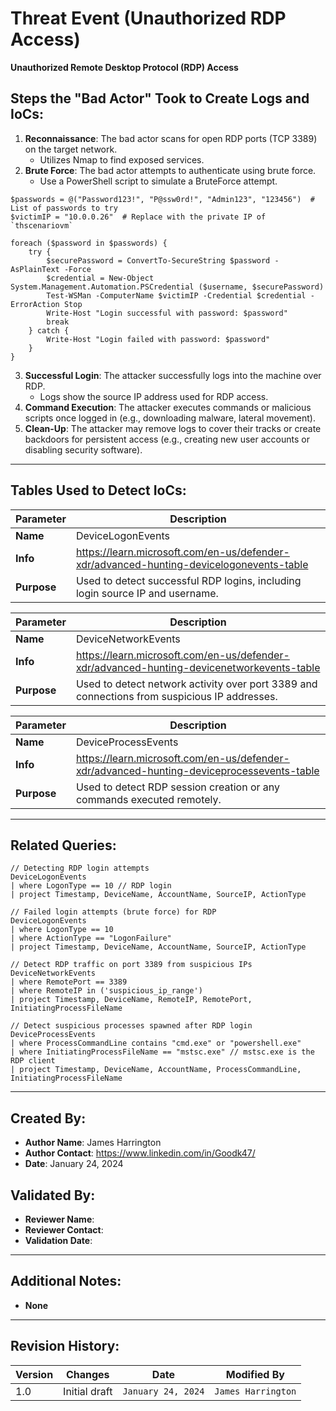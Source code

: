 # Threat Event (Unauthorized RDP Access)
**Unauthorized Remote Desktop Protocol (RDP) Access**

## Steps the "Bad Actor" Took to Create Logs and IoCs:
1. **Reconnaissance**: The bad actor scans for open RDP ports (TCP 3389) on the target network.
   - Utilizes Nmap to find exposed services.
2. **Brute Force**: The bad actor attempts to authenticate using brute force.
   - Use a PowerShell script to simulate a BruteForce attempt.
``` $username = "Administrator"  # Change to a valid username
$passwords = @("Password123!", "P@ssw0rd!", "Admin123", "123456")  # List of passwords to try
$victimIP = "10.0.0.26"  # Replace with the private IP of `thscenariovm`

foreach ($password in $passwords) {
    try {
        $securePassword = ConvertTo-SecureString $password -AsPlainText -Force
        $credential = New-Object System.Management.Automation.PSCredential ($username, $securePassword)
        Test-WSMan -ComputerName $victimIP -Credential $credential -ErrorAction Stop
        Write-Host "Login successful with password: $password"
        break
    } catch {
        Write-Host "Login failed with password: $password"
    }
}
```
3. **Successful Login**: The attacker successfully logs into the machine over RDP.
   - Logs show the source IP address used for RDP access.
4. **Command Execution**: The attacker executes commands or malicious scripts once logged in (e.g., downloading malware, lateral movement).
5. **Clean-Up**: The attacker may remove logs to cover their tracks or create backdoors for persistent access (e.g., creating new user accounts or disabling security software).

---

## Tables Used to Detect IoCs:

| **Parameter**       | **Description**                                                              |
|---------------------|------------------------------------------------------------------------------|
| **Name**| DeviceLogonEvents                                                            |
| **Info**| https://learn.microsoft.com/en-us/defender-xdr/advanced-hunting-devicelogonevents-table |
| **Purpose**| Used to detect successful RDP logins, including login source IP and username. |

| **Parameter**       | **Description**                                                              |
|---------------------|------------------------------------------------------------------------------|
| **Name**| DeviceNetworkEvents                                                           |
| **Info**| https://learn.microsoft.com/en-us/defender-xdr/advanced-hunting-devicenetworkevents-table |
| **Purpose**| Used to detect network activity over port 3389 and connections from suspicious IP addresses. |

| **Parameter**       | **Description**                                                              |
|---------------------|------------------------------------------------------------------------------|
| **Name**| DeviceProcessEvents                                                           |
| **Info**| https://learn.microsoft.com/en-us/defender-xdr/advanced-hunting-deviceprocessevents-table |
| **Purpose**| Used to detect RDP session creation or any commands executed remotely. |

---

## Related Queries:
```kql
// Detecting RDP login attempts
DeviceLogonEvents
| where LogonType == 10 // RDP login
| project Timestamp, DeviceName, AccountName, SourceIP, ActionType

// Failed login attempts (brute force) for RDP
DeviceLogonEvents
| where LogonType == 10
| where ActionType == "LogonFailure"
| project Timestamp, DeviceName, AccountName, SourceIP, ActionType

// Detect RDP traffic on port 3389 from suspicious IPs
DeviceNetworkEvents
| where RemotePort == 3389
| where RemoteIP in ('suspicious_ip_range')
| project Timestamp, DeviceName, RemoteIP, RemotePort, InitiatingProcessFileName

// Detect suspicious processes spawned after RDP login
DeviceProcessEvents
| where ProcessCommandLine contains "cmd.exe" or "powershell.exe"
| where InitiatingProcessFileName == "mstsc.exe" // mstsc.exe is the RDP client
| project Timestamp, DeviceName, AccountName, ProcessCommandLine, InitiatingProcessFileName
```
---

## Created By:
- **Author Name**: James Harrington
- **Author Contact**: https://www.linkedin.com/in/Goodk47/
- **Date**: January 24, 2024

## Validated By:
- **Reviewer Name**: 
- **Reviewer Contact**: 
- **Validation Date**: 

---

## Additional Notes:
- **None**

---

## Revision History:
| **Version** | **Changes**                   | **Date**         | **Modified By**   |
|-------------|-------------------------------|------------------|-------------------|
| 1.0         | Initial draft                  | `January 24, 2024`  | `James Harrington`   
